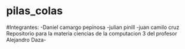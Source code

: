 # pilas_colas
#Integrantes:
-Daniel camargo pepinosa
-julian pinill
-juan camilo cruz
Repositorio para la materia ciencias de la computacion 3 del profesor Alejandro Daza-
